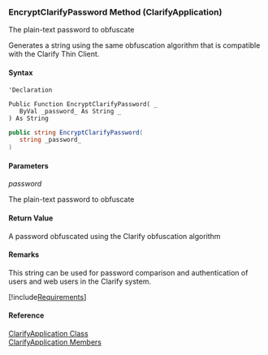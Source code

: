 ﻿### EncryptClarifyPassword Method (ClarifyApplication)

The plain-text password to obfuscate

Generates a string using the same obfuscation algorithm that is compatible with the Clarify Thin Client.

#### Syntax

```vbnet
'Declaration

Public Function EncryptClarifyPassword( _
   ByVal _password_ As String _
) As String
```

```csharp
public string EncryptClarifyPassword( 
   string _password_
)
```

#### Parameters

_password_

The plain-text password to obfuscate

#### Return Value

A password obfuscated using the Clarify obfuscation algorithm

#### Remarks

This string can be used for password comparison and authentication of users and web users in the Clarify system.

[!include[Requirements](../partials/requirements.md)]

#### Reference

[ClarifyApplication Class](fcSDK~FChoice.Foundation.Clarify.ClarifyApplication.md)  
[ClarifyApplication Members](fcSDK~FChoice.Foundation.Clarify.ClarifyApplication_members.md)